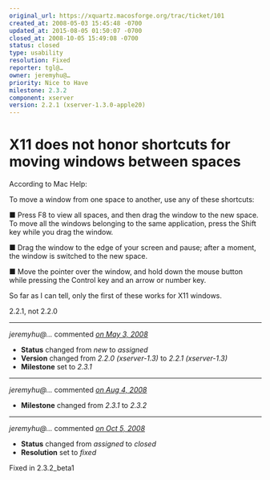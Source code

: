 ```yaml
---
original_url: https://xquartz.macosforge.org/trac/ticket/101
created_at: 2008-05-03 15:45:48 -0700
updated_at: 2015-08-05 01:50:07 -0700
closed_at: 2008-10-05 15:49:08 -0700
status: closed
type: usability
resolution: Fixed
reporter: tgl@…
owner: jeremyhu@…
priority: Nice to Have
milestone: 2.3.2
component: xserver
version: 2.2.1 (xserver-1.3.0-apple20)
---
```


X11 does not honor shortcuts for moving windows between spaces
==============================================================


According to Mac Help:

To move a window from one space to another, use any of these shortcuts:

■ Press F8 to view all spaces, and then drag the window to the new space. To move all the windows belonging to the same application, press the Shift key while you drag the window.

■ Drag the window to the edge of your screen and pause; after a moment, the window is switched to the new space.

■ Move the pointer over the window, and hold down the mouse button while pressing the Control key and an arrow or number key.

So far as I can tell, only the first of these works for X11 windows.

2.2.1, not 2.2.0



---

*jeremyhu@…* commented *[on May 3, 2008](https://xquartz.macosforge.org/trac/ticket/101#comment:1 "May 3, 2008 at 9:47 PM PDT")*

-   **Status** changed from *new* to *assigned*
-   **Version** changed from *2.2.0 (xserver-1.3)* to *2.2.1 (xserver-1.3)*
-   **Milestone** set to *2.3.1*



---

*jeremyhu@…* commented *[on Aug 4, 2008](https://xquartz.macosforge.org/trac/ticket/101#comment:2 "August 4, 2008 at 7:58 PM PDT")*

-   **Milestone** changed from *2.3.1* to *2.3.2*



---

*jeremyhu@…* commented *[on Oct 5, 2008](https://xquartz.macosforge.org/trac/ticket/101#comment:3 "October 5, 2008 at 3:49 PM PDT")*

-   **Status** changed from *assigned* to *closed*
-   **Resolution** set to *fixed*

Fixed in 2.3.2\_beta1



